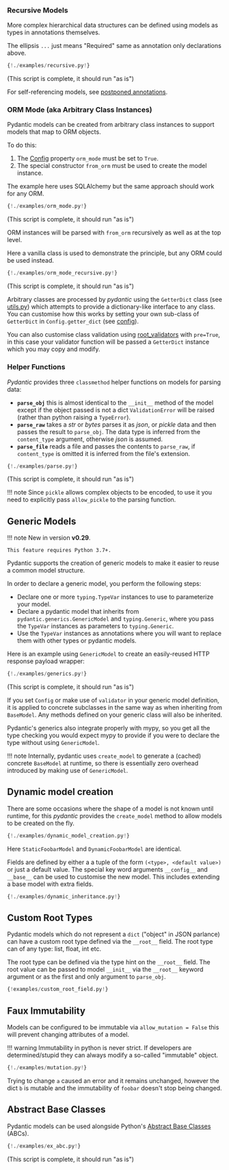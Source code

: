 ### Recursive Models

More complex hierarchical data structures can be defined using models as types in annotations themselves.

The ellipsis `...` just means "Required" same as annotation only declarations above.

```py
{!./examples/recursive.py!}
```

(This script is complete, it should run "as is")

For self-referencing models, see [postponed annotations](postponed_annotations.md#self-referencing-models).

### ORM Mode (aka Arbitrary Class Instances)

Pydantic models can be created from arbitrary class instances to support models that map to ORM objects.

To do this:
1. The [Config](model_config.md) property `orm_mode` must be set to `True`.
2. The special constructor `from_orm` must be used to create the model instance.

The example here uses SQLAlchemy but the same approach should work for any ORM.

```py
{!./examples/orm_mode.py!}
```

(This script is complete, it should run "as is")

ORM instances will be parsed with `from_orm` recursively as well as at the top level.

Here a vanilla class is used to demonstrate the principle, but any ORM could be used instead.

```py
{!./examples/orm_mode_recursive.py!}
```

(This script is complete, it should run "as is")

Arbitrary classes are processed by *pydantic* using the `GetterDict` class
(see [utils.py](https://github.com/samuelcolvin/pydantic/blob/master/pydantic/utils.py)) which attempts to
provide a dictionary-like interface to any class. You can customise how this works by setting your own
sub-class of `GetterDict` in `Config.getter_dict` (see [config](model_config.md)).

You can also customise class validation using [root_validators](validators.md#root-validators) with `pre=True`, in this case
your validator function will be passed a `GetterDict` instance which you may copy and modify.

### Helper Functions

*Pydantic* provides three `classmethod` helper functions on models for parsing data:

* **`parse_obj`** this is almost identical to the `__init__` method of the model except if the object passed is not
  a dict `ValidationError` will be raised (rather than python raising a `TypeError`).
* **`parse_raw`** takes a *str* or *bytes* parses it as *json*, or *pickle* data and then passes
  the result to `parse_obj`. The data type is inferred from the `content_type` argument,
  otherwise *json* is assumed.
* **`parse_file`** reads a file and passes the contents to `parse_raw`, if `content_type` is omitted it is inferred
  from the file's extension.

```py
{!./examples/parse.py!}
```

(This script is complete, it should run "as is")

!!! note
    Since `pickle` allows complex objects to be encoded, to use it you need to explicitly pass `allow_pickle` to
    the parsing function.

## Generic Models

!!! note
    New in version **v0.29**.

    This feature requires Python 3.7+.

Pydantic supports the creation of generic models to make it easier to reuse a common model structure.

In order to declare a generic model, you perform the following steps:

* Declare one or more `typing.TypeVar` instances to use to parameterize your model.
* Declare a pydantic model that inherits from `pydantic.generics.GenericModel` and `typing.Generic`,
  where you pass the `TypeVar` instances as parameters to `typing.Generic`.
* Use the `TypeVar` instances as annotations where you will want to replace them with other types or
  pydantic models.

Here is an example using `GenericModel` to create an easily-reused HTTP response payload wrapper:

```py
{!./examples/generics.py!}
```

(This script is complete, it should run "as is")

If you set `Config` or make use of `validator` in your generic model definition, it is applied
to concrete subclasses in the same way as when inheriting from `BaseModel`. Any methods defined on
your generic class will also be inherited.

Pydantic's generics also integrate properly with mypy, so you get all the type checking
you would expect mypy to provide if you were to declare the type without using `GenericModel`.

!!! note
    Internally, pydantic uses `create_model` to generate a (cached) concrete `BaseModel` at runtime,
    so there is essentially zero overhead introduced by making use of `GenericModel`.

## Dynamic model creation

There are some occasions where the shape of a model is not known until runtime, for this *pydantic* provides
the `create_model` method to allow models to be created on the fly.

```py
{!./examples/dynamic_model_creation.py!}
```

Here `StaticFoobarModel` and `DynamicFoobarModel` are identical.

Fields are defined by either a a tuple of the form `(<type>, <default value>)` or just a default value. The
special key word arguments `__config__` and `__base__` can be used to customise the new model. This includes
extending a base model with extra fields.

```py
{!./examples/dynamic_inheritance.py!}
```

## Custom Root Types

Pydantic models which do not represent a `dict` ("object" in JSON parlance) can have a custom
root type defined via the `__root__` field. The root type can of any type: list, float, int etc.

The root type can be defined via the type hint on the `__root__` field.
The root value can be passed to model `__init__` via the `__root__` keyword argument or as
the first and only argument to `parse_obj`.

```py
{!examples/custom_root_field.py!}
```

## Faux Immutability

Models can be configured to be immutable via `allow_mutation = False` this will prevent changing attributes of
a model.

!!! warning
    Immutability in python is never strict. If developers are determined/stupid they can always
    modify a so-called "immutable" object.

```py
{!./examples/mutation.py!}
```

Trying to change `a` caused an error and it remains unchanged, however the dict `b` is mutable and the
immutability of `foobar` doesn't stop being changed.

## Abstract Base Classes

Pydantic models can be used alongside Python's
[Abstract Base Classes](https://docs.python.org/3/library/abc.html) (ABCs).

```py
{!./examples/ex_abc.py!}
```

(This script is complete, it should run "as is")
